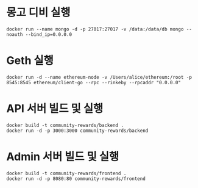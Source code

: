 # 몽고 디비 실행 
```
docker run --name mongo -d -p 27017:27017 -v /data:/data/db mongo --noauth --bind_ip=0.0.0.0
```

# Geth 실행 
```
docker run -d --name ethereum-node -v /Users/alice/ethereum:/root -p 8545:8545 ethereum/client-go --rpc --rinkeby --rpcaddr "0.0.0.0"
```

# API 서버 빌드 및 실행 
```
docker build -t community-rewards/backend .
docker run -d -p 3000:3000 community-rewards/backend
```

# Admin 서버 빌드 및 실행 
```
docker build -t community-rewards/frontend .
docker run -d -p 8080:80 community-rewards/frontend
```